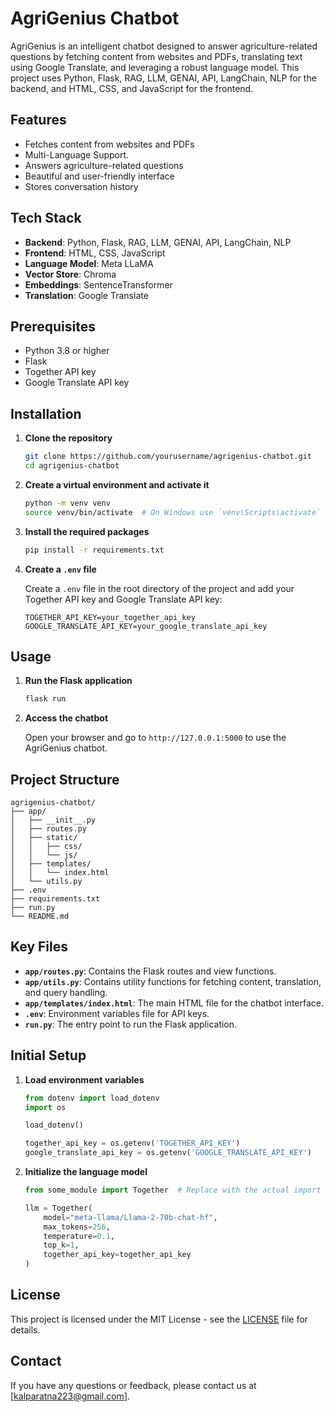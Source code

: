 
# AgriGenius Chatbot

AgriGenius is an intelligent chatbot designed to answer agriculture-related questions by fetching content from websites and PDFs, translating text using Google Translate, and leveraging a robust language model. This project uses Python, Flask, RAG, LLM, GENAI, API, LangChain, NLP for the backend, and HTML, CSS, and JavaScript for the frontend.

## Features

- Fetches content from websites and PDFs
- Multi-Language Support.
- Answers agriculture-related questions
- Beautiful and user-friendly interface
- Stores conversation history

## Tech Stack

- **Backend**: Python, Flask, RAG, LLM, GENAI, API, LangChain, NLP
- **Frontend**: HTML, CSS, JavaScript
- **Language Model**: Meta LLaMA
- **Vector Store**: Chroma
- **Embeddings**: SentenceTransformer
- **Translation**: Google Translate

## Prerequisites

- Python 3.8 or higher
- Flask
- Together API key
- Google Translate API key

## Installation

1. **Clone the repository**

   ```bash
   git clone https://github.com/yourusername/agrigenius-chatbot.git
   cd agrigenius-chatbot
   ```

2. **Create a virtual environment and activate it**

   ```bash
   python -m venv venv
   source venv/bin/activate  # On Windows use `venv\Scripts\activate`
   ```

3. **Install the required packages**

   ```bash
   pip install -r requirements.txt
   ```

4. **Create a `.env` file**

   Create a `.env` file in the root directory of the project and add your Together API key and Google Translate API key:

   ```
   TOGETHER_API_KEY=your_together_api_key
   GOOGLE_TRANSLATE_API_KEY=your_google_translate_api_key
   ```

## Usage

1. **Run the Flask application**

   ```bash
   flask run
   ```

2. **Access the chatbot**

   Open your browser and go to `http://127.0.0.1:5000` to use the AgriGenius chatbot.

## Project Structure

```
agrigenius-chatbot/
├── app/
│   ├── __init__.py
│   ├── routes.py
│   ├── static/
│   │   ├── css/
│   │   └── js/
│   ├── templates/
│   │   └── index.html
│   └── utils.py
├── .env
├── requirements.txt
├── run.py
└── README.md
```

## Key Files

- **`app/routes.py`**: Contains the Flask routes and view functions.
- **`app/utils.py`**: Contains utility functions for fetching content, translation, and query handling.
- **`app/templates/index.html`**: The main HTML file for the chatbot interface.
- **`.env`**: Environment variables file for API keys.
- **`run.py`**: The entry point to run the Flask application.

## Initial Setup

1. **Load environment variables**

   ```python
   from dotenv import load_dotenv
   import os

   load_dotenv()

   together_api_key = os.getenv('TOGETHER_API_KEY')
   google_translate_api_key = os.getenv('GOOGLE_TRANSLATE_API_KEY')
   ```

2. **Initialize the language model**

   ```python
   from some_module import Together  # Replace with the actual import for Together

   llm = Together(
       model="meta-llama/Llama-2-70b-chat-hf",
       max_tokens=256,
       temperature=0.1,
       top_k=1,
       together_api_key=together_api_key
   )
   ```

## License

This project is licensed under the MIT License - see the [LICENSE](LICENSE) file for details.

## Contact

If you have any questions or feedback, please contact us at [kalparatna223@gmail.com].

```

